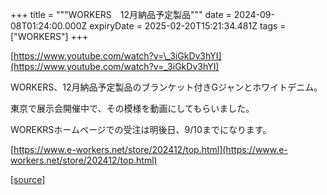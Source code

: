 +++
title = """WORKERS　12月納品予定製品"""
date = 2024-09-08T01:24:00.000Z
expiryDate = 2025-02-20T15:21:34.481Z
tags = ["WORKERS"]
+++
  

[https://www.youtube.com/watch?v=\_3iGkDv3hYI](https://www.youtube.com/watch?v=_3iGkDv3hYI)

  

WORKERS、12月納品予定製品のブランケット付きGジャンとホワイトデニム。

東京で展示会開催中で、その模様を動画にしてもらいました。

WOREKRSホームページでの受注は明後日、9/10までになります。

[https://www.e-workers.net/store/202412/top.html](https://www.e-workers.net/store/202412/top.html)

[[source]](http://eworkers.blogspot.com/2024/09/workers12.html)
